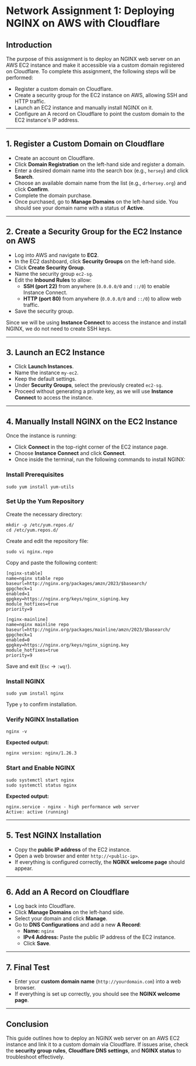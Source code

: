 # Network Assignment 1: Deploying NGINX on AWS with Cloudflare

## Introduction
The purpose of this assignment is to deploy an NGINX web server on an AWS EC2 instance and make it accessible via a custom domain registered on Cloudflare. To complete this assignment, the following steps will be performed:

* Register a custom domain on Cloudflare.
* Create a security group for the EC2 instance on AWS, allowing SSH and HTTP traffic.
* Launch an EC2 instance and manually install NGINX on it.
* Configure an A record on Cloudflare to point the custom domain to the EC2 instance's IP address.

---

## 1. Register a Custom Domain on Cloudflare
* Create an account on Cloudflare.
* Click **Domain Registration** on the left-hand side and register a domain.
* Enter a desired domain name into the search box (e.g., `hersey`) and click **Search**.
* Choose an available domain name from the list (e.g., `drhersey.org`) and click **Confirm**.
* Complete the domain purchase.
* Once purchased, go to **Manage Domains** on the left-hand side. You should see your domain name with a status of **Active**.

---

## 2. Create a Security Group for the EC2 Instance on AWS
* Log into AWS and navigate to **EC2**.
* In the EC2 dashboard, click **Security Groups** on the left-hand side.
* Click **Create Security Group**.
* Name the security group `ec2-sg`.
* Edit the **Inbound Rules** to allow:
  * **SSH (port 22)** from anywhere (`0.0.0.0/0` and `::/0`) to enable Instance Connect.
  * **HTTP (port 80)** from anywhere (`0.0.0.0/0` and `::/0`) to allow web traffic.
* Save the security group.

Since we will be using **Instance Connect** to access the instance and install NGINX, we do not need to create SSH keys.

---

## 3. Launch an EC2 Instance
* Click **Launch Instances**.
* Name the instance `my-ec2`.
* Keep the default settings.
* Under **Security Groups**, select the previously created `ec2-sg`.
* Proceed without generating a private key, as we will use **Instance Connect** to access the instance.

---

## 4. Manually Install NGINX on the EC2 Instance
Once the instance is running:
* Click **Connect** in the top-right corner of the EC2 instance page.
* Choose **Instance Connect** and click **Connect**.
* Once inside the terminal, run the following commands to install NGINX:

### Install Prerequisites
```
sudo yum install yum-utils
```

### Set Up the Yum Repository
Create the necessary directory:
```
mkdir -p /etc/yum.repos.d/
cd /etc/yum.repos.d/
```

Create and edit the repository file:
```
sudo vi nginx.repo
```

Copy and paste the following content:
```
[nginx-stable]
name=nginx stable repo
baseurl=http://nginx.org/packages/amzn/2023/$basearch/
gpgcheck=1
enabled=1
gpgkey=https://nginx.org/keys/nginx_signing.key
module_hotfixes=true
priority=9

[nginx-mainline]
name=nginx mainline repo
baseurl=http://nginx.org/packages/mainline/amzn/2023/$basearch/
gpgcheck=1
enabled=0
gpgkey=https://nginx.org/keys/nginx_signing.key
module_hotfixes=true
priority=9
```

Save and exit (`Esc` → `:wq!`).

### Install NGINX
```
sudo yum install nginx
```
Type `y` to confirm installation.

### Verify NGINX Installation
```
nginx -v
```
**Expected output:**
```
nginx version: nginx/1.26.3
```

### Start and Enable NGINX
```
sudo systemctl start nginx
sudo systemctl status nginx
```
**Expected output:**
```
nginx.service - nginx - high performance web server
Active: active (running)
```

---

## 5. Test NGINX Installation
* Copy the **public IP address** of the EC2 instance.
* Open a web browser and enter `http://<public-ip>`.
* If everything is configured correctly, the **NGINX welcome page** should appear.

---

## 6. Add an A Record on Cloudflare
* Log back into Cloudflare.
* Click **Manage Domains** on the left-hand side.
* Select your domain and click **Manage**.
* Go to **DNS Configurations** and add a new **A Record**:
  * **Name:** `nginx`
  * **IPv4 Address:** Paste the public IP address of the EC2 instance.
  * Click **Save**.

---

## 7. Final Test
* Enter your **custom domain name** (`http://yourdomain.com`) into a web browser.
* If everything is set up correctly, you should see the **NGINX welcome page**.

---

## Conclusion
This guide outlines how to deploy an NGINX web server on an AWS EC2 instance and link it to a custom domain via Cloudflare. If issues arise, check the **security group rules**, **Cloudflare DNS settings**, and **NGINX status** to troubleshoot effectively.
